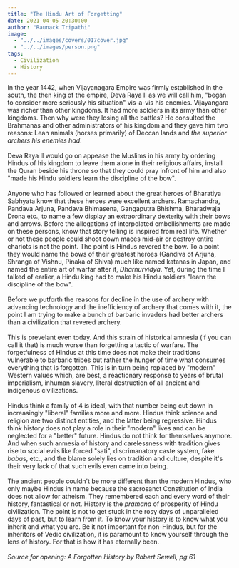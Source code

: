 ```yaml
---
title: "The Hindu Art of Forgetting"
date: 2021-04-05 20:30:00
author: "Raunack Tripathi"
image:
  - "../../images/covers/017cover.jpg"
  - "../../images/person.png"
tags:
  - Civilization
  - History
---
```


In the year 1442, when Vijayanagara Empire was firmly established in the south, the then king of the empire, Deva Raya II as we will call him, "began to consider more seriously his situation" vis-a-vis his enemies. Vijayangara was richer than other kingdoms. It had more soldiers in its army than other kingdoms. Then why were they losing all the battles? He consulted the Brahmanas and other administrators of his kingdom and they gave him two reasons: Lean animals (horses primarily) of Deccan lands and <em>the superior archers his enemies had</em>.
<br><br>
Deva Raya II would go on appease the Muslims in his army by ordering Hindus of his kingdom to leave them alone in their religious affairs, install the Quran beside his throne so that they could pray infront of him and also "made his Hindu soldiers learn the discipline of the bow".
<br><br>
Anyone who has followed or learned about the great heroes of Bharatiya Sabhyata know that these heroes were excellent archers. Ramachandra, Pandava Arjuna, Pandava Bhimasena, Gangaputra Bhishma, Bharadwaja Drona etc., to name a few display an extraordinary dexterity with their bows and arrows. Before the allegations of interpolated embellishments are made on these persons, know that story telling is inspired from real life. Whether or not these people could shoot down maces mid-air or destroy entire chariots is not the point. The point is Hindus revered the bow. To a point they would name the bows of their greatest heroes (Gandiva of Arjuna, Shranga of Vishnu, Pinaka of Shiva) much like named katanas in Japan, and named the entire art of warfar after it, <em>Dharnurvidya</em>. Yet, during the time I talked of earlier, a Hindu king had to make his Hindu soldiers "learn the discipline of the bow".
<br><br>
Before we putforth the reasons for decline in the use of archery with advancing technology and the inefficiency of archery that comes with it, the point I am trying to make a bunch of barbaric invaders had better archers than a civilization that revered archery.
<br><br>
This is prevelant even today. And this strain of historical amnesia (if you can call it that) is much worse than forgetting a tactic of warfare. The forgetfulness of Hindus at this time does not make their traditions vulnerable to barbaric tribes but rather the hunger of time what consumes everything that is forgotten. This is in turn being replaced by "modern" Western values which, are best, a reactionary response to years of brutal imperialism, inhuman slavery, literal destruction of all ancient and indigenous civilizations.
<br><br>
Hindus think a family of 4 is ideal, with that number being cut down in increasingly "liberal" families more and more. Hindus think science and religion are two distinct entities, and the latter being regressive. Hindus think history does not play a role in their "modern" lives and can be neglected for a "better" future. Hindus do not think for themselves anymore. And when such anmesia of history and carelessness with tradition gives rise to social evils like forced "sati", discrimanatory caste system, fake <em>baba</em>s, etc., and the blame solely lies on tradition and culture, despite it's their very lack of that such evils even came into being.
<br><br>
The ancient people couldn't be more different than the modern Hindus, who only maybe Hindus in name because the sacrosanct Constitution of India does not allow for atheism. They remembered each and every word of their history, fantastical or not. History is the <em>pramana</em> of prosperity of Hindu civilization. The point is not to get stuck in the rosy days of unparalleled days of past, but to learn from it. To know your history is to know what you inherit and what you are. Be it not important for non-Hindus, but for the inheritors of Vedic civilization, it is paramount to know yourself through the lens of history. For that is how it has eternally been.
<br><br>
<em>Source for opening: A Forgotten History by Robert Sewell, pg 61</em>